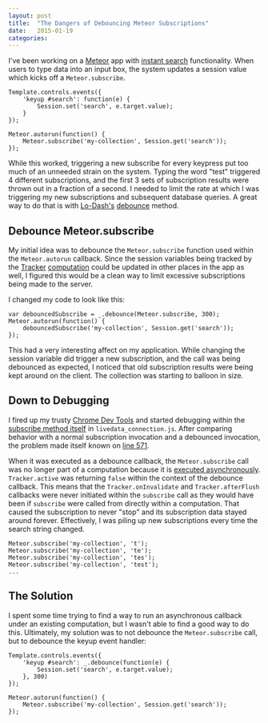 ```yaml
---
layout: post
title:  "The Dangers of Debouncing Meteor Subscriptions"
date:   2015-01-19
categories:
---
```


I've been working on a [Meteor](https://www.meteor.com/) app with [instant search](http://www.google.com/insidesearch/features/instant/about.html) functionality. When users to type data into an input box, the system updates a session value which kicks off a <code class="language-*">Meteor.subscribe</code>.

<pre class="language-javascript"><code class="language-javascript">Template.controls.events({
    'keyup #search': function(e) {
        Session.set('search', e.target.value);
    }
});

Meteor.autorun(function() {
    Meteor.subscribe('my-collection', Session.get('search'));
});
</code></pre>

While this worked, triggering a new subscribe for every keypress put too much of an unneeded strain on the system. Typing the word "test" triggered 4 different subscriptions, and the first 3 sets of subscription results were thrown out in a fraction of a second. I needed to limit the rate at which I was triggering my new subscriptions and subsequent database queries. A great way to do that is with [Lo-Dash's](https://lodash.com/) [debounce](https://lodash.com/docs#debounce) method.

## Debounce Meteor.subscribe

My initial idea was to debounce the <code class="language-*">Meteor.subscribe</code> function used within the <code class="language-*">Meteor.autorun</code> callback. Since the session variables being tracked by the [Tracker](https://www.meteor.com/tracker) [computation](https://github.com/meteor/meteor/wiki/Tracker-Manual#how-tracker-works) could be updated in other places in the app as well, I figured this would be a clean way to limit excessive subscriptions being made to the server.

I changed my code to look like this:

<pre class="language-javascript"><code class="language-javascript">var debouncedSubscribe = _.debounce(Meteor.subscribe, 300);
Meteor.autorun(function() {
    debouncedSubscribe('my-collection', Session.get('search'));
});
</code></pre>

This had a very interesting affect on my application. While changing the session variable did trigger a new subscription, and the call was being debounced as expected, I noticed that old subscription results were being kept around on the client. The collection was starting to balloon in size.

## Down to Debugging

I fired up my trusty [Chrome Dev Tools](https://developer.chrome.com/devtools) and started debugging within the [subscribe method itself](https://github.com/meteor/meteor/blob/e22702be4557df2539c646bd010484bdac747db7/packages/ddp/livedata_connection.js#L471-L591) in <code class="language-*">livedata_connection.js</code>. After comparing behavior with a normal subscription invocation and a debounced invocation, the problem made itself known on [line 571](https://github.com/meteor/meteor/blob/e22702be4557df2539c646bd010484bdac747db7/packages/ddp/livedata_connection.js#L571).

When it was executed as a debounce callback, the <code class="language-*">Meteor.subscribe</code> call was no longer part of a computation because it is [executed asynchronously](https://github.com/lodash/lodash/blob/master/lodash.src.js#L7117). <code class="language-*">Tracker.active</code> was returning <code class="language-*">false</code> within the context of the debounce callback. This means that the <code class="language-*">Tracker.onInvalidate</code> and <code class="language-*">Tracker.afterFlush</code> callbacks were never initiated within the <code class="language-*">subscribe</code> call as they would have been if <code class="language-*">subscribe</code> were called from directly within a computation. That caused the subscription to never "stop" and its subscription data stayed around forever. Effectively, I was piling up new subscriptions every time the search string changed.

<pre class="language-javascript"><code class="language-javascript">Meteor.subscribe('my-collection', 't');
Meteor.subscribe('my-collection', 'te');
Meteor.subscribe('my-collection', 'tes');
Meteor.subscribe('my-collection', 'test');
...
</code></pre>

## The Solution

I spent some time trying to find a way to run an asynchronous callback under an existing computation, but I wasn't able to find a good way to do this. Ultimately, my solution was to not debounce the <code class="language-*">Meteor.subscribe</code> call, but to debounce the keyup event handler:

<pre class="language-javascript"><code class="language-javascript">Template.controls.events({
    'keyup #search': _.debounce(function(e) {
        Session.set('search', e.target.value);
    }, 300)
});

Meteor.autorun(function() {
    Meteor.subscribe('my-collection', Session.get('search'));
});
</code></pre>